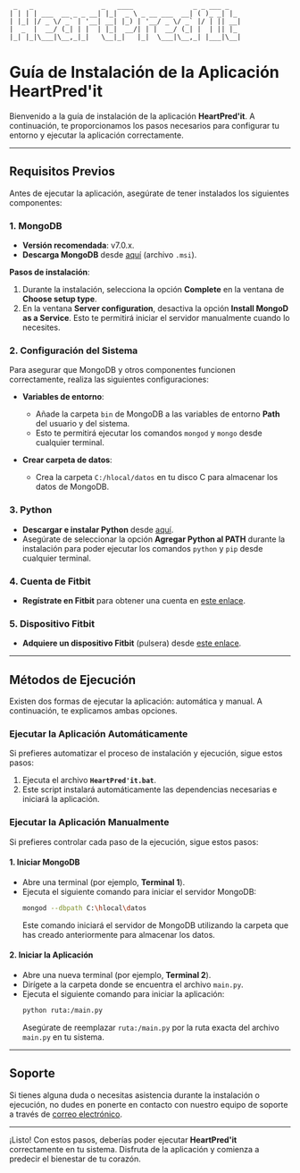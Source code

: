 ```
 _   _                 _   ____               _ _ ___ _   
| | | | ___  __ _ _ __| |_|  _ \ _ __ ___  __| ( )_ _| |_ 
| |_| |/ _ \/ _` | '__| __| |_) | '__/ _ \/ _` |/ | || __|
|  _  |  __/ (_| | |  | |_|  __/| | |  __/ (_| |  | || |_ 
|_| |_|\___|\__,_|_|   \__|_|   |_|  \___|\__,_| |___|\__|

```

# **Guía de Instalación de la Aplicación HeartPred'it**

Bienvenido a la guía de instalación de la aplicación **HeartPred'it**. A continuación, te proporcionamos los pasos necesarios para configurar tu entorno y ejecutar la aplicación correctamente.

---

## **Requisitos Previos**

Antes de ejecutar la aplicación, asegúrate de tener instalados los siguientes componentes:

### 1. **MongoDB**
   - **Versión recomendada**: v7.0.x.
   - **Descarga MongoDB** desde [aquí](https://www.mongodb.com/try/download/community) (archivo `.msi`).
   
   **Pasos de instalación**:
   1. Durante la instalación, selecciona la opción **Complete** en la ventana de **Choose setup type**.
   2. En la ventana **Server configuration**, desactiva la opción **Install MongoD as a Service**. Esto te permitirá iniciar el servidor manualmente cuando lo necesites.

### 2. **Configuración del Sistema**
   Para asegurar que MongoDB y otros componentes funcionen correctamente, realiza las siguientes configuraciones:
   
   - **Variables de entorno**:
     - Añade la carpeta `bin` de MongoDB a las variables de entorno **Path** del usuario y del sistema.
     - Esto te permitirá ejecutar los comandos `mongod` y `mongo` desde cualquier terminal.
   
   - **Crear carpeta de datos**:
     - Crea la carpeta `C:/hlocal/datos` en tu disco C para almacenar los datos de MongoDB.

### 3. **Python**
   - **Descargar e instalar Python** desde [aquí](https://www.python.org/downloads/).
   - Asegúrate de seleccionar la opción **Agregar Python al PATH** durante la instalación para poder ejecutar los comandos `python` y `pip` desde cualquier terminal.

### 4. **Cuenta de Fitbit**
   - **Regístrate en Fitbit** para obtener una cuenta en [este enlace](https://www.fitbit.com/global/es/home).
   
### 5. **Dispositivo Fitbit**
   - **Adquiere un dispositivo Fitbit** (pulsera) desde [este enlace](https://www.fitbit.com/global/es/home).

---

## **Métodos de Ejecución**

Existen dos formas de ejecutar la aplicación: automática y manual. A continuación, te explicamos ambas opciones.

### **Ejecutar la Aplicación Automáticamente**
   Si prefieres automatizar el proceso de instalación y ejecución, sigue estos pasos:
   1. Ejecuta el archivo **`HeartPred'it.bat`**.
   2. Este script instalará automáticamente las dependencias necesarias e iniciará la aplicación.

### **Ejecutar la Aplicación Manualmente**
   Si prefieres controlar cada paso de la ejecución, sigue estos pasos:

#### 1. **Iniciar MongoDB**
   - Abre una terminal (por ejemplo, **Terminal 1**).
   - Ejecuta el siguiente comando para iniciar el servidor MongoDB:
     ```bash
     mongod --dbpath C:\hlocal\datos
     ```
     Este comando iniciará el servidor de MongoDB utilizando la carpeta que has creado anteriormente para almacenar los datos.

#### 2. **Iniciar la Aplicación**
   - Abre una nueva terminal (por ejemplo, **Terminal 2**).
   - Dirígete a la carpeta donde se encuentra el archivo `main.py`.
   - Ejecuta el siguiente comando para iniciar la aplicación:
     ```bash
     python ruta:/main.py
     ```
     Asegúrate de reemplazar `ruta:/main.py` por la ruta exacta del archivo `main.py` en tu sistema.

---

## **Soporte**

Si tienes alguna duda o necesitas asistencia durante la instalación o ejecución, no dudes en ponerte en contacto con nuestro equipo de soporte a través de [correo electrónico](mailto:support@heartpredit.com).

---

¡Listo! Con estos pasos, deberías poder ejecutar **HeartPred'it** correctamente en tu sistema. Disfruta de la aplicación y comienza a predecir el bienestar de tu corazón.
